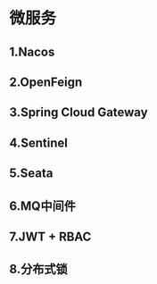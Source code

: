 # 微服务

## 1.Nacos

## 2.OpenFeign

## 3.Spring Cloud Gateway

## 4.Sentinel

## 5.Seata

## 6.MQ中间件

## 7.JWT + RBAC

## 8.分布式锁
